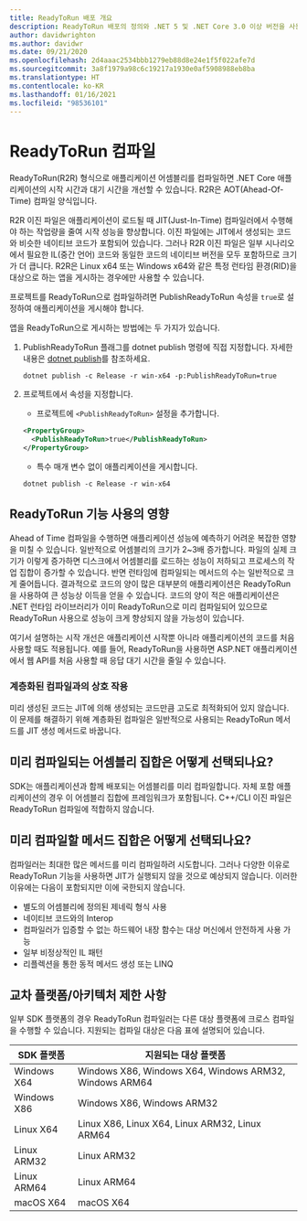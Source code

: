 ```yaml
---
title: ReadyToRun 배포 개요
description: ReadyToRun 배포의 정의와 .NET 5 및 .NET Core 3.0 이상 버전을 사용하여 앱을 게시하는 과정에서 사용을 고려해야 하는 이유를 알아봅니다.
author: davidwrighton
ms.author: davidwr
ms.date: 09/21/2020
ms.openlocfilehash: 2d4aaac2534bbb1279eb88d8e24e1f5f022afe7d
ms.sourcegitcommit: 3a8f1979a98c6c19217a1930e0af5908988eb8ba
ms.translationtype: HT
ms.contentlocale: ko-KR
ms.lasthandoff: 01/16/2021
ms.locfileid: "98536101"
---
```

# <a name="readytorun-compilation"></a>ReadyToRun 컴파일

ReadyToRun(R2R) 형식으로 애플리케이션 어셈블리를 컴파일하면 .NET Core 애플리케이션의 시작 시간과 대기 시간을 개선할 수 있습니다. R2R은 AOT(Ahead-Of-Time) 컴파일 양식입니다.

R2R 이진 파일은 애플리케이션이 로드될 때 JIT(Just-In-Time) 컴파일러에서 수행해야 하는 작업량을 줄여 시작 성능을 향상합니다. 이진 파일에는 JIT에서 생성되는 코드와 비슷한 네이티브 코드가 포함되어 있습니다. 그러나 R2R 이진 파일은 일부 시나리오에서 필요한 IL(중간 언어) 코드와 동일한 코드의 네이티브 버전을 모두 포함하므로 크기가 더 큽니다. R2R은 Linux x64 또는 Windows x64와 같은 특정 런타임 환경(RID)을 대상으로 하는 앱을 게시하는 경우에만 사용할 수 있습니다.

프로젝트를 ReadyToRun으로 컴파일하려면 PublishReadyToRun 속성을 `true`로 설정하여 애플리케이션을 게시해야 합니다.

앱을 ReadyToRun으로 게시하는 방법에는 두 가지가 있습니다.

01. PublishReadyToRun 플래그를 dotnet publish 명령에 직접 지정합니다. 자세한 내용은 [dotnet publish](../tools/dotnet-publish.md)를 참조하세요.

    ```dotnetcli
    dotnet publish -c Release -r win-x64 -p:PublishReadyToRun=true
    ```

02. 프로젝트에서 속성을 지정합니다.

    - 프로젝트에 `<PublishReadyToRun>` 설정을 추가합니다.

    ```xml
    <PropertyGroup>
      <PublishReadyToRun>true</PublishReadyToRun>
    </PropertyGroup>
    ```

    - 특수 매개 변수 없이 애플리케이션을 게시합니다.

    ```dotnetcli
    dotnet publish -c Release -r win-x64
    ```

## <a name="impact-of-using-the-readytorun-feature"></a>ReadyToRun 기능 사용의 영향

Ahead of Time 컴파일을 수행하면 애플리케이션 성능에 예측하기 어려운 복잡한 영향을 미칠 수 있습니다. 일반적으로 어셈블리의 크기가 2~3배 증가합니다. 파일의 실제 크기가 이렇게 증가하면 디스크에서 어셈블리를 로드하는 성능이 저하되고 프로세스의 작업 집합이 증가할 수 있습니다. 반면 런타임에 컴파일되는 메서드의 수는 일반적으로 크게 줄어듭니다. 결과적으로 코드의 양이 많은 대부분의 애플리케이션은 ReadyToRun을 사용하여 큰 성능상 이득을 얻을 수 있습니다. 코드의 양이 적은 애플리케이션은 .NET 런타임 라이브러리가 이미 ReadyToRun으로 미리 컴파일되어 있으므로 ReadyToRun 사용으로 성능이 크게 향상되지 않을 가능성이 있습니다.

여기서 설명하는 시작 개선은 애플리케이션 시작뿐 아니라 애플리케이션의 코드를 처음 사용할 때도 적용됩니다. 예를 들어, ReadyToRun을 사용하면 ASP.NET 애플리케이션에서 웹 API를 처음 사용할 때 응답 대기 시간을 줄일 수 있습니다.

### <a name="interaction-with-tiered-compilation"></a>계층화된 컴파일과의 상호 작용

미리 생성된 코드는 JIT에 의해 생성되는 코드만큼 고도로 최적화되어 있지 않습니다. 이 문제를 해결하기 위해 계층화된 컴파일은 일반적으로 사용되는 ReadyToRun 메서드를 JIT 생성 메서드로 바꿉니다.

## <a name="how-is-the-set-of-precompiled-assemblies-chosen"></a>미리 컴파일되는 어셈블리 집합은 어떻게 선택되나요?

SDK는 애플리케이션과 함께 배포되는 어셈블리를 미리 컴파일합니다. 자체 포함 애플리케이션의 경우 이 어셈블리 집합에 프레임워크가 포함됩니다. C++/CLI 이진 파일은 ReadyToRun 컴파일에 적합하지 않습니다.

## <a name="how-is-the-set-of-methods-to-precompile-chosen"></a>미리 컴파일할 메서드 집합은 어떻게 선택되나요?

컴파일러는 최대한 많은 메서드를 미리 컴파일하려 시도합니다. 그러나 다양한 이유로 ReadyToRun 기능을 사용하면 JIT가 실행되지 않을 것으로 예상되지 않습니다. 이러한 이유에는 다음이 포함되지만 이에 국한되지 않습니다.

- 별도의 어셈블리에 정의된 제네릭 형식 사용
- 네이티브 코드와의 Interop
- 컴파일러가 입증할 수 없는 하드웨어 내장 함수는 대상 머신에서 안전하게 사용 가능
- 일부 비정상적인 IL 패턴
- 리플렉션을 통한 동적 메서드 생성 또는 LINQ

## <a name="cross-platformarchitecture-restrictions"></a>교차 플랫폼/아키텍처 제한 사항

일부 SDK 플랫폼의 경우 ReadyToRun 컴파일러는 다른 대상 플랫폼에 크로스 컴파일을 수행할 수 있습니다. 지원되는 컴파일 대상은 다음 표에 설명되어 있습니다.

| SDK 플랫폼 | 지원되는 대상 플랫폼 |
| ------------ | --------------------------- |
| Windows X64  | Windows X86, Windows X64, Windows ARM32, Windows ARM64 |
| Windows X86  | Windows X86, Windows ARM32 |
| Linux X64    | Linux X86, Linux X64, Linux ARM32, Linux ARM64 |
| Linux ARM32  | Linux ARM32 |
| Linux ARM64  | Linux ARM64 |
| macOS X64    | macOS X64 |
